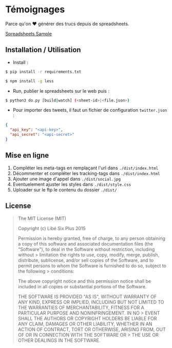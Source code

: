 # Témoignages

Parce qu'on :heart: générer des trucs depuis de spreadsheets.

[Spreadsheets Sample](https://docs.google.com/spreadsheets/d/1ETB640Yx0MX8VSdYQ9KZArrOAzz1Z-fwhp9Pqpy3z6c/edit?usp=sharing)

## Installation / Utilisation

- Install :

```bash
$ pip install -r requirements.txt
```
```bash
$ npm install -g less
```

- Run, publier le spreadsheets sur le web puis :

```bash
$ python3 do.py [build|watch] (<sheet-id>|<file.json>)
```

- Pour importer des tweets, il faut un fichier de configuration `twitter.json` :

```json
{
  "api_key": "<api-key>",
  "api_secret": "<api-secret>"
}
```

## Mise en ligne
1. Compléter les meta-tags en remplaçant l'url dans `./dist/index.html`
2. Décommenter et compléter les tracking-tags dans `./dist/index.html`
3. Ajouter une image d'appel dans `./dist/social.jpg`
4. Eventuelement ajuster les styles dans `./dist/style.css`
5. Uploader sur le ftp le contenu du dossier `./dist/`


## License

> The MIT License (MIT)
>
> Copyright (c) Libé Six Plus 2015
>
> Permission is hereby granted, free of charge, to any person obtaining a copy of this software and associated documentation files (the "Software"), to deal in the Software without restriction, including without > limitation the rights to use, copy, modify, merge, publish, distribute, sublicense, and/or sell copies of the Software, and to permit persons to whom the Software is furnished to do so, subject to the following > conditions:
>
> The above copyright notice and this permission notice shall be included in all copies or substantial portions of the Software.
>
> THE SOFTWARE IS PROVIDED "AS IS", WITHOUT WARRANTY OF ANY KIND, EXPRESS OR IMPLIED, INCLUDING BUT NOT LIMITED TO THE WARRANTIES OF MERCHANTABILITY, FITNESS FOR A PARTICULAR PURPOSE AND NONINFRINGEMENT. IN NO > EVENT SHALL THE AUTHORS OR COPYRIGHT HOLDERS BE LIABLE FOR ANY CLAIM, DAMAGES OR OTHER LIABILITY, WHETHER IN AN ACTION OF CONTRACT, TORT OR OTHERWISE, ARISING FROM, OUT OF OR IN CONNECTION WITH THE SOFTWARE OR > THE USE OR OTHER DEALINGS IN THE SOFTWARE.
